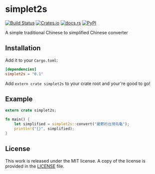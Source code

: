 # simplet2s

[![Build Status](https://travis-ci.org/bosondata/simplet2s-rs.svg?branch=master)](https://travis-ci.org/bosondata/simplet2s-rs)
[![Crates.io](https://img.shields.io/crates/v/simplet2s.svg)](https://crates.io/crates/simplet2s)
[![docs.rs](https://docs.rs/simplet2s/badge.svg)](https://docs.rs/simplet2s/)
[![PyPI](https://img.shields.io/pypi/v/simplet2s.svg)](https://pypi.python.org/pypi/simplet2s)

A simple traditional Chinese to simplified Chinese converter

## Installation

Add it to your ``Cargo.toml``:

```toml
[dependencies]
simplet2s = "0.1"
```

Add ``extern crate simplet2s`` to your crate root and your're good to go!

## Example

```rust
extern crate simplet2s;

fn main() {
    let simplified = simplet2s::convert("憂鬱的台灣烏龜");
    println!("{}", simplified);
}
```

## License

This work is released under the MIT license. A copy of the license is provided in the [LICENSE](./LICENSE) file.
